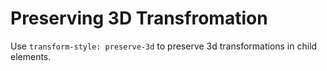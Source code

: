 # Preserving 3D Transfromation
Use `transform-style: preserve-3d` to preserve 3d transformations in child elements.